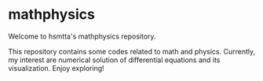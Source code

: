 # mathphysics

Welcome to hsmtta's mathphysics repository.

This repository contains some codes related to math and physics. Currently, my interest are numerical solution of differential equations and its visualization. Enjoy exploring!
